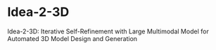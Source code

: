 # Idea-2-3D
Idea-2-3D: Iterative Self-Refinement with Large Multimodal Model for Automated 3D Model Design and Generation
